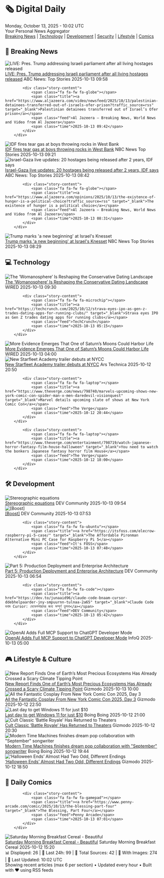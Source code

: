 <!-- Processing 54 RSS feeds at 2025-10-13 10:01:54 UTC -->
<!-- Processing: Poorly Drawn Lines -->
<!-- Processing: Dilbert -->
<!-- Processing: Cyanide & Happiness -->
<!-- Processing: Questionable Content -->
<!-- Processing: Girl Genius -->
<!-- Processing: Dinosaur Comics -->
<!-- Processing: CNN Top Stories -->
<!-- Processing: CNN Breaking News -->
<!-- Processing: Al Jazeera Breaking News -->
<!-- Processing: Reuters Top News -->
<!-- Processing: ABC News Breaking -->
<!-- Processing: NBC News Breaking -->
<!-- Processing: TechCrunch -->
<!-- Processing: The Verge -->
<!-- Processing: Ars Technica -->
<!-- Processing: O'Reilly Radar -->
<!-- Processing: WIRED -->
<!-- Processing: Lobsters Python -->
<!-- Processing: Dev.to -->
<!-- Processing: StackOverflow Blog -->
<!-- Processing: Phoronix Linux News -->
<!-- Processing: DistroWatch -->
<!-- Processing: Red Hat Blog -->
<!-- Processing: GitHub Blog -->
<!-- Processing: InfoQ -->
<!-- Processing: DZone -->
<!-- Processing: Coding Horror -->
<!-- Processing: The Pragmatic Engineer -->
<!-- Processing: Gizmodo -->
<!-- Processing: Kotaku -->
<!-- Processing: Krebs on Security -->
<!-- Generated 7 new posts out of 31 feeds processed -->
<div class="newspaper-header">
    <h1 class="newspaper-title">🗞️ Digital Daily</h1>
    <div class="newspaper-date">Monday, October 13, 2025 - 10:02 UTC</div>
    <div class="newspaper-subtitle">Your Personal News Aggregator</div>
</div>

<div class="newspaper-nav">
    <a href="#breaking">Breaking News</a> |
    <a href="#tech">Technology</a> |
    <a href="#dev">Development</a> |
    <a href="#security">Security</a> |
    <a href="#lifestyle">Lifestyle</a> |
    <a href="#webcomics">Comics</a>
</div>

<div class="news-section breaking-news" id="breaking">
<h2 class="section-header">🚨 Breaking News</h2>
<div class="stories-container">
<div class="story">
            <img src="https://s.abcnews.com/images/US/abcnewsl2-abc-ml-250107_1736267930623_hpMain_4x3t_384.jpg" alt="LIVE:  Pres. Trump addressing Israeli parliament after all living hostages released" class="story-image" loading="lazy" onerror="this.style.display='none'">
            <div class="story-content">
                <span class="fa fa-fw fa-tv"></span>
                <span class="title"><a href="https://abcnews.go.com/Live/video/abcnews-live-41463246" target="_blank">LIVE:  Pres. Trump addressing Israeli parliament after all living hostages released</a></span>
                <span class="feed">ABC News: Top Stories</span>
                <span class="time">2025-10-13 09:58</span>
            </div>
        </div>
<div class="story">
            
            <div class="story-content">
                <span class="fa fa-fw fa-globe"></span>
                <span class="title"><a href="https://www.aljazeera.com/video/newsfeed/2025/10/13/palestinian-detainees-transferred-out-of-israels-ofer-prison?traffic_source=rss" target="_blank">Palestinian detainees transferred out of Israel’s Ofer prison</a></span>
                <span class="feed">Al Jazeera – Breaking News, World News and Video from Al Jazeera</span>
                <span class="time">2025-10-13 09:42</span>
            </div>
        </div>
<div class="story">
            <img src="https://media-cldnry.s-nbcnews.com/image/upload/t_fit_1500w/mpx/2704722219/2025_10/danieleteargasthumb-0y0w4r.jpg" alt="IDF fires tear gas at boys throwing rocks in West Bank" class="story-image" loading="lazy" onerror="this.style.display='none'">
            <div class="story-content">
                <span class="fa fa-fw fa-broadcast-tower"></span>
                <span class="title"><a href="https://www.nbcnews.com/video/shorts/idf-fires-tear-gas-at-boys-throwing-rocks-in-west-bank-249759301540" target="_blank">IDF fires tear gas at boys throwing rocks in West Bank</a></span>
                <span class="feed">NBC News Top Stories</span>
                <span class="time">2025-10-13 09:21</span>
            </div>
        </div>
<div class="story">
            <img src="https://s.abcnews.com/images/International/hostage-main_1760334439433_hpMain_4x3t_384.jpg" alt="Israel-Gaza live updates: 20 hostages being released after 2 years, IDF says" class="story-image" loading="lazy" onerror="this.style.display='none'">
            <div class="story-content">
                <span class="fa fa-fw fa-tv"></span>
                <span class="title"><a href="https://abcnews.go.com/International/live-updates/israel-gaza-live-updates/?id=126446763" target="_blank">Israel-Gaza live updates: 20 hostages being released after 2 years, IDF says</a></span>
                <span class="feed">ABC News: Top Stories</span>
                <span class="time">2025-10-13 08:42</span>
            </div>
        </div>
<div class="story">
            
            <div class="story-content">
                <span class="fa fa-fw fa-globe"></span>
                <span class="title"><a href="https://www.aljazeera.com/opinions/2025/10/13/the-existence-of-hunger-is-a-political-choice?traffic_source=rss" target="_blank">The existence of hunger is a political choice</a></span>
                <span class="feed">Al Jazeera – Breaking News, World News and Video from Al Jazeera</span>
                <span class="time">2025-10-13 08:31</span>
            </div>
        </div>
<div class="story">
            <img src="https://media-cldnry.s-nbcnews.com/image/upload/t_fit_1500w/mpx/2704722219/2025_10/1760344193654_f_vert_brk_trump_knesset_beginning_251013_720x1280-a076ef.jpg" alt="Trump marks &#x27;a new beginning&#x27; at Israel&#x27;s Knesset" class="story-image" loading="lazy" onerror="this.style.display='none'">
            <div class="story-content">
                <span class="fa fa-fw fa-broadcast-tower"></span>
                <span class="title"><a href="https://www.nbcnews.com/video/shorts/trump-marks-a-new-beginning-at-israel-s-knesset-249758277718" target="_blank">Trump marks &#x27;a new beginning&#x27; at Israel&#x27;s Knesset</a></span>
                <span class="feed">NBC News Top Stories</span>
                <span class="time">2025-10-13 08:29</span>
            </div>
        </div>
</div>
</div>
<div class="news-section tech-news" id="tech">
<h2 class="section-header">💻 Technology</h2>
<div class="stories-container">
<div class="story">
            <img src="https://media.wired.com/photos/68d5b99da0b397cb2d09d6e2/master/pass/Conservative-OnlyFans-Star-Anya-Lacey-Tradwife-Dating-Site-Culture-IMG_4355.jpg" alt="The ‘Womanosphere’ Is Reshaping the Conservative Dating Landscape" class="story-image" loading="lazy" onerror="this.style.display='none'">
            <div class="story-content">
                <span class="fa fa-fw fa-bolt"></span>
                <span class="title"><a href="https://www.wired.com/story/the-womanosphere-is-reshaping-the-conservative-dating-landscape/" target="_blank">The ‘Womanosphere’ Is Reshaping the Conservative Dating Landscape</a></span>
                <span class="feed">WIRED</span>
                <span class="time">2025-10-13 09:30</span>
            </div>
        </div>
<div class="story">
            
            <div class="story-content">
                <span class="fa fa-fw fa-microchip"></span>
                <span class="title"><a href="https://techcrunch.com/2025/10/12/strava-eyes-ipo-as-gen-z-trades-dating-apps-for-running-clubs/" target="_blank">Strava eyes IPO as Gen Z trades dating apps for running clubs</a></span>
                <span class="feed">TechCrunch</span>
                <span class="time">2025-10-13 05:15</span>
            </div>
        </div>
<div class="story">
            <img src="https://media.wired.com/photos/68e3e026f36681f1f18c8cb7/master/pass/encelado.jpg" alt="More Evidence Emerges That One of Saturn’s Moons Could Harbor Life" class="story-image" loading="lazy" onerror="this.style.display='none'">
            <div class="story-content">
                <span class="fa fa-fw fa-bolt"></span>
                <span class="title"><a href="https://www.wired.com/story/more-evidence-emerges-that-one-of-saturns-moons-could-harbor-life/" target="_blank">More Evidence Emerges That One of Saturn’s Moons Could Harbor Life</a></span>
                <span class="feed">WIRED</span>
                <span class="time">2025-10-13 04:00</span>
            </div>
        </div>
<div class="story">
            <img src="https://cdn.arstechnica.net/wp-content/uploads/2025/10/academy1-500x500.jpg" alt="New Starfleet Academy trailer debuts at NYCC" class="story-image" loading="lazy" onerror="this.style.display='none'">
            <div class="story-content">
                <span class="fa fa-fw fa-cog"></span>
                <span class="title"><a href="https://arstechnica.com/culture/2025/10/new-starfleet-academy-trailer-debuts-at-nycc/" target="_blank">New Starfleet Academy trailer debuts at NYCC</a></span>
                <span class="feed">Ars Technica</span>
                <span class="time">2025-10-12 20:50</span>
            </div>
        </div>
<div class="story">
            
            <div class="story-content">
                <span class="fa fa-fw fa-laptop"></span>
                <span class="title"><a href="https://www.theverge.com/news/798740/marvels-upcoming-shows-new-york-comic-con-spider-man-x-men-daredevil-visionquest" target="_blank">Marvel details upcoming slate of shows at New York Comic Con</a></span>
                <span class="feed">The Verge</span>
                <span class="time">2025-10-12 20:44</span>
            </div>
        </div>
<div class="story">
            
            <div class="story-content">
                <span class="fa fa-fw fa-laptop"></span>
                <span class="title"><a href="https://www.theverge.com/entertainment/798719/watch-japanese-horror-fantasy-film-house-halloween" target="_blank">You need to watch the bonkers Japanese fantasy horror film House</a></span>
                <span class="feed">The Verge</span>
                <span class="time">2025-10-12 18:00</span>
            </div>
        </div>
</div>
</div>
<div class="news-section dev-news" id="dev">
<h2 class="section-header">🛠️ Development</h2>
<div class="stories-container">
<div class="story">
            <img src="https://media2.dev.to/dynamic/image/width=800%2Cheight=%2Cfit=scale-down%2Cgravity=auto%2Cformat=auto/https%3A%2F%2Fdev-to-uploads.s3.amazonaws.com%2Fuploads%2Farticles%2Fvteqj0vbyhxh2p653ahw.png" alt="Stereographic equations" class="story-image" loading="lazy" onerror="this.style.display='none'">
            <div class="story-content">
                <span class="fa fa-fw fa-code"></span>
                <span class="title"><a href="https://dev.to/ccarcaci/stereographic-equations-4b6m" target="_blank">Stereographic equations</a></span>
                <span class="feed">DEV Community</span>
                <span class="time">2025-10-13 09:54</span>
            </div>
        </div>
<div class="story">
            <img src="https://media2.dev.to/dynamic/image/width=800%2Cheight=%2Cfit=scale-down%2Cgravity=auto%2Cformat=auto/https%3A%2F%2Fdev-to-uploads.s3.amazonaws.com%2Fuploads%2Fuser%2Fprofile_image%2F1209000%2Fca052c8f-eebb-4dbc-8cec-4e96949a1609.jpg" alt="[Boost]" class="story-image" loading="lazy" onerror="this.style.display='none'">
            <div class="story-content">
                <span class="fa fa-fw fa-code"></span>
                <span class="title"><a href="https://dev.to/hadil/-1di3" target="_blank">[Boost]</a></span>
                <span class="feed">DEV Community</span>
                <span class="time">2025-10-13 07:53</span>
            </div>
        </div>
<div class="story">
            
            <div class="story-content">
                <span class="fa fa-fw fa-ubuntu"></span>
                <span class="title"><a href="https://itsfoss.com/elecrow-raspberry-pi-5-case/" target="_blank">The Affordable Pironman Alternative Mini PC Case for Raspberry Pi 5</a></span>
                <span class="feed">It's FOSS</span>
                <span class="time">2025-10-13 07:48</span>
            </div>
        </div>
<div class="story">
            <img src="https://media2.dev.to/dynamic/image/width=800%2Cheight=%2Cfit=scale-down%2Cgravity=auto%2Cformat=auto/https%3A%2F%2Fdev-to-uploads.s3.amazonaws.com%2Fuploads%2Farticles%2Fsce8m0lmaqvnx166584b.png" alt="Part 5: Production Deployment and Enterprise Architecture" class="story-image" loading="lazy" onerror="this.style.display='none'">
            <div class="story-content">
                <span class="fa fa-fw fa-code"></span>
                <span class="title"><a href="https://dev.to/techstuff/part-5-production-deployment-and-enterprise-architecture-a2c" target="_blank">Part 5: Production Deployment and Enterprise Architecture</a></span>
                <span class="feed">DEV Community</span>
                <span class="time">2025-10-13 06:54</span>
            </div>
        </div>
<div class="story">
            
            <div class="story-content">
                <span class="fa fa-fw fa-code"></span>
                <span class="title"><a href="https://dev.to/junaaid96/claude-code-bnaam-cursor-ddebhelpaarder-jny-smpuurnn-tulnaa-2a65" target="_blank">Claude Code বনাম Cursor: ডেভেলপারদের জন্য সম্পূর্ণ তুলনা</a></span>
                <span class="feed">DEV Community</span>
                <span class="time">2025-10-13 05:42</span>
            </div>
        </div>
<div class="story">
            <img src="https://res.infoq.com/news/2025/10/chat-gpt-mcp/en/headerimage/generatedHeaderImage-1760183521984.jpg" alt="OpenAI Adds Full MCP Support to ChatGPT Developer Mode" class="story-image" loading="lazy" onerror="this.style.display='none'">
            <div class="story-content">
                <span class="fa fa-fw fa-info-circle"></span>
                <span class="title"><a href="https://www.infoq.com/news/2025/10/chat-gpt-mcp/?utm_campaign=infoq_content&utm_source=infoq&utm_medium=feed&utm_term=global" target="_blank">OpenAI Adds Full MCP Support to ChatGPT Developer Mode</a></span>
                <span class="feed">InfoQ</span>
                <span class="time">2025-10-13 05:00</span>
            </div>
        </div>
</div>
</div>
<div class="news-section lifestyle-news" id="lifestyle">
<h2 class="section-header">🎮 Lifestyle & Culture</h2>
<div class="stories-container">
<div class="story">
            <img src="https://gizmodo.com/app/uploads/2025/10/coral-bleaching-1280x853.jpg" alt="New Report Finds One of Earth’s Most Precious Ecosystems Has Already Crossed a Scary Climate Tipping Point" class="story-image" loading="lazy" onerror="this.style.display='none'">
            <div class="story-content">
                <span class="fa fa-fw fa-computer"></span>
                <span class="title"><a href="https://gizmodo.com/new-report-finds-earths-most-precious-ecosystems-coral-reefs-scary-climate-tipping-point-2000671008" target="_blank">New Report Finds One of Earth’s Most Precious Ecosystems Has Already Crossed a Scary Climate Tipping Point</a></span>
                <span class="feed">Gizmodo</span>
                <span class="time">2025-10-13 10:00</span>
            </div>
        </div>
<div class="story">
            <img src="https://gizmodo.com/app/uploads/2025/10/new-york-comic-con-2025-cosplay-day-3-flash-sonic-1280x853.jpg" alt="All the Fantastic Cosplay From New York Comic Con 2025, Day 3" class="story-image" loading="lazy" onerror="this.style.display='none'">
            <div class="story-content">
                <span class="fa fa-fw fa-computer"></span>
                <span class="title"><a href="https://gizmodo.com/nycc-2025-cosplay-gallery-day-3-2000669203" target="_blank">All the Fantastic Cosplay From New York Comic Con 2025, Day 3</a></span>
                <span class="feed">Gizmodo</span>
                <span class="time">2025-10-12 22:50</span>
            </div>
        </div>
<div class="story">
            <img src="https://i0.wp.com/boingboing.net/wp-content/uploads/2025/10/Microsoft-Windows-11-Pro.jpg?fit=1200%2C800&amp;quality=60&amp;ssl=1" alt="Last day to get Windows 11 for just $10" class="story-image" loading="lazy" onerror="this.style.display='none'">
            <div class="story-content">
                <span class="fa fa-fw fa-arrow-right"></span>
                <span class="title"><a href="https://boingboing.net/2025/10/12/last-day-to-get-windows-11-for-just-10.html" target="_blank">Last day to get Windows 11 for just $10</a></span>
                <span class="feed">Boing Boing</span>
                <span class="time">2025-10-12 21:00</span>
            </div>
        </div>
<div class="story">
            <img src="https://gizmodo.com/app/uploads/2025/10/battle-royale-1280x853.jpg" alt="Cult Classic ‘Battle Royale’ Has Returned to Theaters" class="story-image" loading="lazy" onerror="this.style.display='none'">
            <div class="story-content">
                <span class="fa fa-fw fa-computer"></span>
                <span class="title"><a href="https://gizmodo.com/battle-royale-25th-anniversary-screenings-release-date-2000671627" target="_blank">Cult Classic ‘Battle Royale’ Has Returned to Theaters</a></span>
                <span class="feed">Gizmodo</span>
                <span class="time">2025-10-12 20:30</span>
            </div>
        </div>
<div class="story">
            <img src="https://i0.wp.com/boingboing.net/wp-content/uploads/2024/11/recording-studio.jpeg?fit=1500%2C843&amp;quality=60&amp;ssl=1" alt="Modern Time Machines finishes dream pop collaboration with &quot;September&quot; songwriter" class="story-image" loading="lazy" onerror="this.style.display='none'">
            <div class="story-content">
                <span class="fa fa-fw fa-arrow-right"></span>
                <span class="title"><a href="https://boingboing.net/2025/10/12/modern-time-machines-finishes-dream-pop-collaboration-with-september-songwriter.html" target="_blank">Modern Time Machines finishes dream pop collaboration with &quot;September&quot; songwriter</a></span>
                <span class="feed">Boing Boing</span>
                <span class="time">2025-10-12 19:44</span>
            </div>
        </div>
<div class="story">
            <img src="https://gizmodo.com/app/uploads/2025/10/halloween-ends-1280x853.jpg" alt="‘Halloween Ends’ Almost Had Two Odd, Different Endings" class="story-image" loading="lazy" onerror="this.style.display='none'">
            <div class="story-content">
                <span class="fa fa-fw fa-computer"></span>
                <span class="title"><a href="https://gizmodo.com/halloween-ends-almost-had-two-odd-different-endings-2000671428" target="_blank">‘Halloween Ends’ Almost Had Two Odd, Different Endings</a></span>
                <span class="feed">Gizmodo</span>
                <span class="time">2025-10-12 18:50</span>
            </div>
        </div>
</div>
</div>
<div class="news-section webcomics-section" id="webcomics">
<h2 class="section-header">🎨 Daily Comics</h2>
<div class="stories-container">
<div class="story">
            
            <div class="story-content">
                <span class="fa fa-fw fa-gamepad"></span>
                <span class="title"><a href="https://www.penny-arcade.com/comic/2025/10/13/the-blessing-part-four" target="_blank">The Blessing, Part Four</a></span>
                <span class="feed">Penny Arcade</span>
                <span class="time">2025-10-13 07:01</span>
            </div>
        </div>
<div class="story">
            <img src="https://www.smbc-comics.com/comics/1760236954-20251012.png" alt="Saturday Morning Breakfast Cereal - Beautiful" class="story-image" loading="lazy" onerror="this.style.display='none'">
            <div class="story-content">
                <span class="fa fa-fw fa-smile"></span>
                <span class="title"><a href="https://www.smbc-comics.com/comic/beautiful-4" target="_blank">Saturday Morning Breakfast Cereal - Beautiful</a></span>
                <span class="feed">Saturday Morning Breakfast Cereal</span>
                <span class="time">2025-10-12 15:20</span>
            </div>
        </div>
</div>
</div>

<div class="newspaper-footer">
    <div class="stats">
        📊 Displayed: 26 | 📅 Last 24h: 99 | 📡 Total Sources: 42 | 📸 With Images: 274 |
        🔄 Last Updated: 10:02 UTC
    </div>
    <div class="footer-note">
        Showing recent articles (max 6 per section) • Updated every hour • Built with ❤️ using RSS feeds
    </div>
</div>
